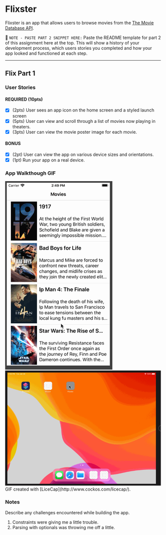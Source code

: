 # Flixster

Flixster is an app that allows users to browse movies from the [The Movie Database API](http://docs.themoviedb.apiary.io/#).

📝 `NOTE - PASTE PART 2 SNIPPET HERE:` Paste the README template for part 2 of this assignment here at the top. This will show a history of your development process, which users stories you completed and how your app looked and functioned at each step.

---

## Flix Part 1

### User Stories

#### REQUIRED (10pts)
- [x] (2pts) User sees an app icon on the home screen and a styled launch screen
- [x] (5pts) User can view and scroll through a list of movies now playing in theaters.
- [x] (3pts) User can view the movie poster image for each movie.

#### BONUS
- [x] (2pt) User can view the app on various device sizes and orientations.
- [x] (1pt) Run your app on a real device.

### App Walkthough GIF

<img src='Flixster.gif' title='Video Walkthrough' width='' alt='Video Walkthrough' />
<img src='FlixsterRotate.gif' title='Video Walkthrough' width='' alt='Video Walkthrough iPad rotated' />
GIF created with [LiceCap](http://www.cockos.com/licecap/).

### Notes
Describe any challenges encountered while building the app.
1. Constraints were giving me a little trouble. 
2. Parsing with optionals was throwing me off a little.    
